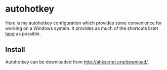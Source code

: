 # autohotkey

Here is my autohotkey configuration which provides some convenience for working on a Windows system. It provides as much of the shortcuts listet [here](/shortcuts.md) as possible.

## Install

Autohotkey can be downloaded from http://ahkscript.org/download/.

